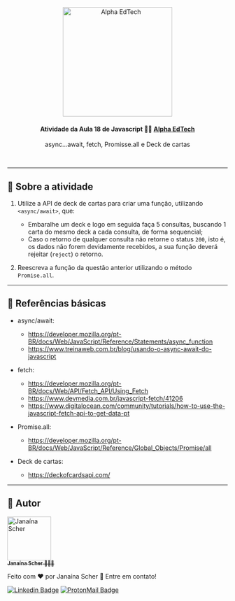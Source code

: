 <div  align="center">
	<a  href="https://www.alphaedtech.org.br/">
	    <img  src="https://user-images.githubusercontent.com/79182711/171509048-91800b54-de74-4dae-9924-3ce431a7cef2.png"  alt="Alpha EdTech"  title="Alpha EdTech"  width="250" />
	</a>
	<h4>
		Atividade da Aula 18 de Javascript 💃🏻
		<a  href="https://www.alphaedtech.org.br/">
		    Alpha EdTech
		</a>
	</h4>
	<p>async...await, fetch, Promisse.all e Deck de cartas</p>
</div>
<br /> 

--- 

## 🧐 Sobre a atividade 

1. Utilize a API de deck de cartas para criar uma função, utilizando `<async/await>`, que:

	- Embaralhe um deck e logo em seguida faça 5 consultas, buscando 1 carta do mesmo deck a cada consulta, de forma sequencial;
	- Caso o retorno de qualquer consulta não retorne o status `200`, isto é, os dados não forem devidamente recebidos, a sua função deverá rejeitar (`reject`) o retorno.


2. Reescreva a função da questão anterior utilizando o método `Promise.all`.

---
## 🔗 Referências básicas

- async/await:
	- https://developer.mozilla.org/pt-BR/docs/Web/JavaScript/Reference/Statements/async_function
	- https://www.treinaweb.com.br/blog/usando-o-async-await-do-javascript

- fetch:
	- https://developer.mozilla.org/pt-BR/docs/Web/API/Fetch_API/Using_Fetch
	- https://www.devmedia.com.br/javascript-fetch/41206
	- https://www.digitalocean.com/community/tutorials/how-to-use-the-javascript-fetch-api-to-get-data-pt

- Promise.all:
	- https://developer.mozilla.org/pt-BR/docs/Web/JavaScript/Reference/Global_Objects/Promise/all

- Deck de cartas:
	- https://deckofcardsapi.com/
---  

## 🦸 Autor

<div>
	<a  href="https://github.com/janascher">
		<img src="https://avatars.githubusercontent.com/u/79182711?v=4" width="100px;" alt="Janaína Scher"/>
		<br />
		<sub>
			<b>Janaína Scher</b> 👩🏻‍💻
		</sub>
	</a>
</div>

Feito com ❤️ por Janaína Scher 👋 Entre em contato!
  
[![Linkedin Badge](https://img.shields.io/badge/LinkedIn-0077B5?style=for-the-badge&logo=linkedin&logoColor=white)](https://www.linkedin.com/in/janainascher/)
[![ProtonMail Badge](https://img.shields.io/badge/ProtonMail-8B89CC?style=for-the-badge&logo=protonmail&logoColor=white)](mailto:janainascher@protonmail.com)